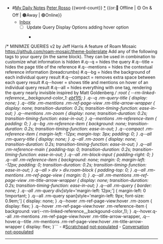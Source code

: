 - #[My Daily Notes](<My Daily Notes.md>) [Peter Rosso](<Peter Rosso.md>) {{word-count}} [*]([ptr](<ptr.md>))   {{or:🚫 Offline | 🟡 On & Off | 🟠Away | 🟢Online}}
    - [Inbox](<Inbox.md>) 
        - [ ] Update Query Display Options adding hover option
            - ```css
/* MINIMIZE QUERIES v2 by Jeff Harris
A feature of Roam Mosaic https://github.com/roam-mosaic/theme-boilerplate
  Add any of the following tags to your query (in the same block). They can be used in combination to customize what information is hidden
    #.q--q = hides the query
    #.q--title = hides the page title of the reference
    #.q--mentions = hides the contextual reference information (breadcrumbs) 
    #.q--bg = hides the background of each individual query result
    #.q--compact = removes extra space between each query result
    #.q--hover = shows title and mentions on hover of an individual query result
    #.q--all = hides everything with one tag, rendering the query nearly invisible
inspired by Matt Goldenberg 
*/
:root {
 --rm-linked-reference__backgound-color_1: [ebf1f5](<ebf1f5.md>);
}
.q--q .rm-query-title {
  display: none;
}
.q--title .rm-mentions .rm-ref-page-view .rm-title-arrow-wrapper {
  display: none;
  transition-duration: 0.2s;
  transition-timing-function: ease-in-out;
}
.q--mentions .rm-zoom {
  display: none;
  transition-duration: 0.2s;
  transition-timing-function: ease-in-out;
}
.q--mentions .rm-reference-item {
  padding: 0;
}
.q--bg .rm-reference-item {
  background: none;
  transition-duration: 0.2s;
  transition-timing-function: ease-in-out;
}
.q--compact .rm-reference-item {
  margin-left: -12px;
  margin-top: 3px;
  padding: 0;
}
.q--all .rm-query-title {
  display: none;
}
.q--all .rm-zoom {
  display: none;
  transition-duration: 0.2s;
  transition-timing-function: ease-in-out;
}
.q--all .rm-reference-main {
  padding-top: 0;
  transition-duration: 0.2s;
  transition-timing-function: ease-in-out;
}
.q--all .rm-block-input {
  padding-right: 0;
}
.q--all .rm-reference-item {
  background: none;
  margin: 0;
  margin-left: -12px;
  padding: 0;
  transition-duration: 0.2s;
  transition-timing-function: ease-in-out;
}
.q--all > div > div.roam-block {
  padding-top: 0;
}
.q--all .rm-mentions .rm-ref-page-view {
  margin: 0;
}
.q--all .rm-mentions .rm-ref-page-view .rm-title-arrow-wrapper {
  display: none;
  transition-duration: 0.2s;
  transition-timing-function: ease-in-out;
}
.q--all .rm-query {
  border: none;
}
.q--all .rm-query div[style*='margin-left: 12px;'] {
  margin-left: 0 !important;
}
.q--all .rm-query span[style='margin-left: 9px; font-size: 0.9em;'] {
  display: none;
}
.q--hover .rm-ref-page-view:hover .rm-zoom {
  display: flex;
}
.q--hover .rm-ref-page-view:hover .rm-reference-item {
  background: var(--rm-linked-reference__backgound-color_1);
}
.q--hover.q--all .rm-mentions .rm-ref-page-view:hover .rm-title-arrow-wrapper,
.q--hover.q--title .rm-mentions .rm-ref-page-view:hover .rm-title-arrow-wrapper {
  display: flex;
}```
    - #[Scratchpad](<Scratchpad.md>) [not-populated](<not-populated.md>)
    - [Conversation](<Conversation.md>) [not-populated](<not-populated.md>)
- ---
